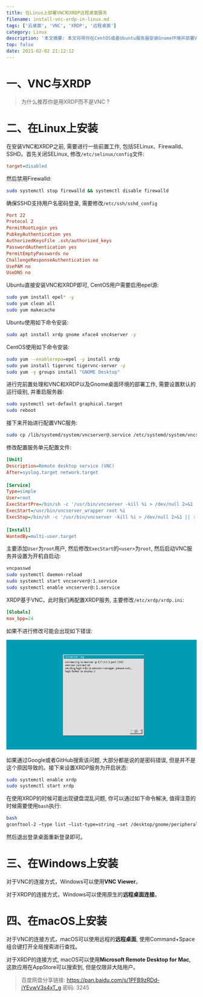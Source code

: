 ```yaml
---
title: 在Linux上部署VNC和XRDP远程桌面服务
filename: install-vnc-xrdp-in-linux.md
tags: ['云桌面', 'VNC', 'XRDP', '远程桌面']
category: Linux
description: '本文摘要: 本文将带你在CentOS或者Ubuntu服务器安装Gnome环境并部署VNC和XRDP服务，实现在Windows和macOS上访问远程桌面'
top: false
date: 2021-02-02 21:12:12
---
```


# 一、VNC与XRDP

> 为什么推荐你是用XRDP而不是VNC ?

# 二、在Linux上安装

在安装VNC和XRDP之前, 需要进行一些前置工作, 包括SELinux、Firewalld、SSHD。首先关闭SELinux, 修改`/etc/selinux/config`文件:

```ini
target=disabled
```

然后禁用Firewalld:

```bash
sudo systemctl stop firewalld && systemctl disable firewalld
```

确保SSHD支持用户名密码登录, 需要修改`/etc/ssh/sshd_config`

```ini
Port 22
Protocol 2
PermitRootLogin yes
PubkeyAuthentication yes
AuthorizedKeysFile .ssh/authorized_keys
PasswordAuthentication yes
PermitEmptyPasswords no
ChallengeResponseAuthentication no
UsePAM no
UseDNS no
```

Ubuntu直接安装VNC和XRDP即可, CentOS用户需要启用epel源:

```bash
sudo yum install epel* -y
sudo yum clean all
sudo yum makecache
```

Ubuntu使用如下命令安装: 

```bash
sudo apt install xrdp gnome xface4 vnc4server -y
```

CentOS使用如下命令安装:

```bash
sudo yum --enablerepo=epel -y install xrdp
sudo yum install tigervnc tigervnc-server -y
sudo yum -y groups install "GNOME Desktop"
```

进行完前置处理和VNC和XRDP以及Gnome桌面环境的部署工作, 需要设置默认的运行级别, 并重启服务器: 

```bash
sudo systemctl set-default graphical.target
sudo reboot
```

接下来开始进行配置VNC服务:

```bash
sudo cp /lib/systemd/system/vncserver@.service /etc/systemd/system/vncserver@:1.service
```

修改配置服务单元配置文件: 

```ini
[Unit]
Description=Remote desktop service (VNC)
After=syslog.target network.target

[Service]
Type=simple
User=root
ExecStartPre=/bin/sh -c '/usr/bin/vncserver -kill %i > /dev/null 2>&1 || :'
ExecStart=/usr/bin/vncserver_wrapper root %i
ExecStop=/bin/sh -c '/usr/bin/vncserver -kill %i > /dev/null 2>&1 || :'

[Install]
WantedBy=multi-user.target
```

主要添加`User`为`root`用户, 然后修改`ExecStart`的`<user>`为`root`, 然后启动VNC服务并设置为开机自启动: 

```bash
vncpasswd
sudo systemctl daemon-reload
sudo systemctl start vncserver@:1.service
sudo systemctl enable vncserver@:1.service
```

XRDP基于VNC，此时我们再配置XRDP服务, 主要修改`/etc/xrdp/xrdp.ini`:

```ini
[Globals]
max_bpp=24
```

如果不进行修改可能会出现如下错误: 

![f1eb5bba-65e4-11eb-a48c-f45c89a2bd63](install-vnc-xrdp-in-linux/f1eb5bba-65e4-11eb-a48c-f45c89a2bd63.png)

如果通过Google或者GitHub搜索该问题, 大部分都是说的是密码错误, 但是并不是这个原因导致的。接下来设置XRDP服务为开启状态: 

```bash
sudo systemctl enable xrdp
sudo systemctl start xrdp
```

在使用XRDP的时候可能出现键盘混乱问题, 你可以通过如下命令解决, 值得注意的时候需要使用`bash`执行: 

```bash
bash
gconftool-2 –type list –list-type=string –set /desktop/gnome/peripherals/keyboard/kbd/layouts [damnlayouts]
```

然后退出登录桌面重新登录即可。

# 三、在Windows上安装

对于VNC的连接方式，Windows可以使用**VNC Viewer**。

对于XRDP的连接方式，Windows可以使用原生的**远程桌面连接**。

# 四、在macOS上安装

对于VNC的连接方式，macOS可以使用远程的**远程桌面**, 使用Command+Space组合键打开全局搜索进行查找。

对于XRDP的连接方式, macOS可以使用**Microsoft Remote Desktop for Mac**, 这款应用在AppStore可以搜索到, 但是仅限非大陆用户。

> 百度网盘分享链接: https://pan.baidu.com/s/1PFB9zRDd-jYEvwV3s4xT_g  密码: 3245

